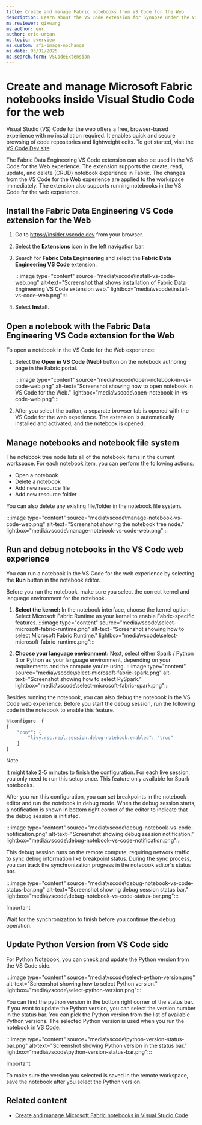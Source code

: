 ```yaml
---
title: Create and manage Fabric notebooks from VS Code for the Web
description: Learn about the VS Code extension for Synapse under the VS Code web experience, which supports a pro-developer authoring experience.
ms.reviewer: qixwang
ms.author: eur
author: eric-urban
ms.topic: overview
ms.custom: sfi-image-nochange
ms.date: 03/31/2025
ms.search.form: VSCodeExtension
---
```


# Create and manage Microsoft Fabric notebooks inside Visual Studio Code for the web

Visual Studio (VS) Code for the web offers a free, browser-based experience with no installation required. It enables quick and secure browsing of code repositories and lightweight edits. To get started, visit the [VS Code Dev site](https://vscode.dev).

The Fabric Data Engineering VS Code extension can also be used in the VS Code for the Web experience. The extension supports the create, read, update, and delete (CRUD) notebook experience in Fabric. The changes from the VS Code for the Web experience are applied to the workspace immediately. The extension also supports running notebooks in the VS Code for the web experience.

## Install the Fabric Data Engineering VS Code extension for the Web

1. Go to https://insider.vscode.dev from your browser.
1. Select the **Extensions** icon in the left navigation bar.
1. Search for **Fabric Data Engineering** and select the **Fabric Data Engineering VS Code** extension.

   :::image type="content" source="media\vscode\install-vs-code-web.png" alt-text="Screenshot that shows installation of Fabric Data Engineering VS Code extension web." lightbox="media\vscode\install-vs-code-web.png":::

1. Select **Install**.


## Open a notebook with the Fabric Data Engineering VS Code extension for the Web

To open a notebook in the VS Code for the Web experience:
1. Select the **Open in VS Code (Web)** button on the notebook authoring page in the Fabric portal. 

    :::image type="content" source="media\vscode\open-notebook-in-vs-code-web.png" alt-text="Screenshot showing how to open notebook in VS Code for the Web." lightbox="media\vscode\open-notebook-in-vs-code-web.png":::

1. After you select the button, a separate browser tab is opened with the VS Code for the web experience. The extension is automatically installed and activated, and the notebook is opened.

## Manage notebooks and notebook file system

The notebook tree node lists all of the notebook items in the current workspace. For each notebook item, you can perform the following actions:

- Open a notebook
- Delete a notebook
- Add new resource file
- Add new resource folder

You can also delete any existing file/folder in the notebook file system.

:::image type="content" source="media\vscode\manage-notebook-vs-code-web.png" alt-text="Screenshot showing the notebook tree node." lightbox="media\vscode\manage-notebook-vs-code-web.png":::

## Run and debug notebooks in the VS Code web experience

You can run a notebook in the VS Code for the web experience by selecting the **Run** button in the notebook editor. 

Before you run the notebook, make sure you select the correct kernel and language environment for the notebook.

1. **Select the kernel:** In the notebook interface, choose the kernel option. Select Microsoft Fabric Runtime as your kernel to enable Fabric-specific features.
    :::image type="content" source="media\vscode\select-microsoft-fabric-runtime.png" alt-text="Screenshot showing how to select Microsoft Fabric Runtime." lightbox="media\vscode\select-microsoft-fabric-runtime.png":::

1. **Choose your language environment:** Next, select either Spark / Python 3 or Python as your language environment, depending on your requirements and the compute you're using.
    :::image type="content" source="media\vscode\select-microsoft-fabric-spark.png" alt-text="Screenshot showing how to select PySpark." lightbox="media\vscode\select-microsoft-fabric-spark.png":::

Besides running the notebook, you can also debug the notebook in the VS Code web experience. Before you start the debug session, run the following code in the notebook to enable this feature.

```python
%%configure -f  
{  
    "conf": {  
        "livy.rsc.repl.session.debug-notebook.enabled": "true"  
    } 
} 
```

> [!NOTE]
> It might take 2-5 minutes to finish the configuration. For each live session, you only need to run this setup once. This feature only available for Spark notebooks.

After you run this configuration, you can set breakpoints in the notebook editor and run the notebook in debug mode. When the debug session starts, a notification is shown in bottom right corner of the editor to indicate that the debug session is initiated.

:::image type="content" source="media\vscode\debug-notebook-vs-code-notification.png" alt-text="Screenshot showing debug session notification." lightbox="media\vscode\debug-notebook-vs-code-notification.png":::

This debug session runs on the remote compute, requiring network traffic to sync debug information like breakpoint status. During the sync process, you can track the synchronization progress in the notebook editor's status bar.

:::image type="content" source="media\vscode\debug-notebook-vs-code-status-bar.png" alt-text="Screenshot showing debug session status bar." lightbox="media\vscode\debug-notebook-vs-code-status-bar.png":::

> [!IMPORTANT]
> Wait for the synchronization to finish before you continue the debug operation.

## Update Python Version from VS Code side

For Python Notebook, you can check and update the Python version from the VS Code side. 

:::image type="content" source="media\vscode\select-python-version.png" alt-text="Screenshot showing how to select Python version." lightbox="media\vscode\select-python-version.png":::

You can find the python version in the bottom right corner of the status bar. If you want to update the Python version, you can select the version number in the status bar. You can pick the Python version from the list of available Python versions. The selected Python version is used when you run the notebook in VS Code.

:::image type="content" source="media\vscode\python-version-status-bar.png" alt-text="Screenshot showing Python version in the status bar." lightbox="media\vscode\python-version-status-bar.png":::

> [!IMPORTANT]
> To make sure the version you selected is saved in the remote workspace, save the notebook after you select the Python version.

## Related content

- [Create and manage Microsoft Fabric notebooks in Visual Studio Code](author-notebook-with-vs-code.md)
